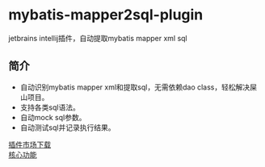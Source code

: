 # mybatis-mapper2sql-plugin
jetbrains intellij插件，自动提取mybatis mapper xml sql

## 简介
+ 自动识别mybatis mapper xml和提取sql，无需依赖dao class，轻松解决屎山项目。
+ 支持各类sql语法。
+ 自动mock sql参数。
+ 自动测试sql并记录执行结果。

[插件市场下载](https://plugins.jetbrains.com/plugin/25584-mybatis-mapper2sql/)   
[核心功能](https://github.com/handsomestWei/mybatis-mapper2sql)